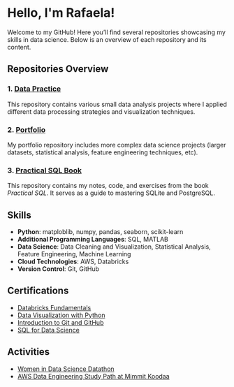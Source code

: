 # Hello, I'm Rafaela!

Welcome to my GitHub! Here you’ll find several repositories showcasing my skills in data science. Below is an overview of each repository and its content.

## Repositories Overview

### 1. **[Data Practice](https://github.com/rkschroeder/DataPractice)**
This repository contains various small data analysis projects where I applied different data processing strategies and visualization techniques. 

### 2. **[Portfolio](https://github.com/rkschroeder/Portfolio)**
My portfolio repository includes more complex data science projects (larger datasets, statistical analysis, feature engineering techniques, etc).

### 3. **[Practical SQL Book](https://github.com/rkschroeder/PracticalSQL)**
This repository contains my notes, code, and exercises from the book *Practical SQL*. It serves as a guide to mastering SQLite and PostgreSQL.

## Skills

- **Python**: matploblib, numpy, pandas, seaborn, scikit-learn
- **Additional Programming Languages**: SQL, MATLAB
- **Data Science**: Data Cleaning and Visualization, Statistical Analysis, Feature Engineering, Machine Learning
- **Cloud Technologies**: AWS, Databricks
- **Version Control**: Git, GitHub

## Certifications

- [Databricks Fundamentals](https://credentials.databricks.com/80701b3e-e4b2-453d-8bc6-c64dd2a193e5#acc.bEU5mMJZ)
- [Data Visualization with Python](https://www.coursera.org/account/accomplishments/verify/PHD4IHDSGX0T?utm_source=link&utm_medium=certificate&utm_content=cert_image&utm_campaign=sharing_cta&utm_product=course)
- [Introduction to Git and GitHub](https://www.coursera.org/account/accomplishments/verify/TVGNOHSRX4CV?utm_source=link&utm_medium=certificate&utm_content=cert_image&utm_campaign=sharing_cta&utm_product=course)
- [SQL for Data Science](https://www.coursera.org/account/accomplishments/verify/3NUDTFGAJ5AN?utm_source=link&utm_medium=certificate&utm_content=cert_image&utm_campaign=sharing_cta&utm_product=course)

## Activities

- [Women in Data Science Datathon](https://www.widsworldwide.org/get-inspired/blog/8th-annual-wids-datathon-challenges-unraveling-the-mysteries-of-the-female-brain/)
- [AWS Data Engineering Study Path at Mimmit Koodaa](https://mimmitkoodaa.fi/tapahtuma/data-engineer-2024-kickoff/)



